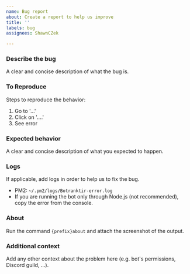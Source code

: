 ```yaml
---
name: Bug report
about: Create a report to help us improve
title: ''
labels: bug
assignees: ShawnCZek

---
```


### Describe the bug
A clear and concise description of what the bug is.

### To Reproduce
Steps to reproduce the behavior:
1. Go to '...'
2. Click on '....'
3. See error

### Expected behavior
A clear and concise description of what you expected to happen.

### Logs
If applicable, add logs in order to help us to fix the bug.
- PM2: `~/.pm2/logs/Botranktir-error.log`
- If you are running the bot only through Node.js (not recommended), copy the error from the console.

### About
Run the command `{prefix}about` and attach the screenshot of the output.

### Additional context
Add any other context about the problem here (e.g. bot's permissions, Discord guild, ...).
